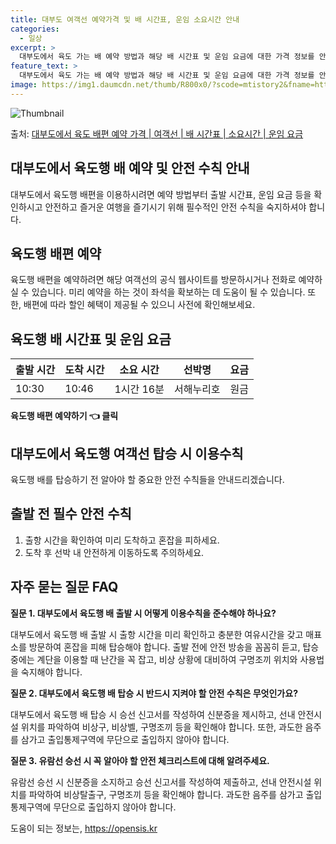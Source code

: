 ```yaml
---
title: 대부도 여객선 예약가격 및 배 시간표, 운임 소요시간 안내
categories:
  - 일상
excerpt: >
  대부도에서 육도 가는 배 예약 방법과 해당 배 시간표 및 운임 요금에 대한 가격 정보를 안내 드리겠습니다. 안전하고 재밋는 육도행 여행을 위해 아래 정보 참고하시기 바랍니다. 육도행 배편 예약하기 👈 클릭대부도에서 육도행 배 시간표출발 시간도착 시간소요 시간선박명요금10:3010:460시간 16분서해누리호.원육도행 배편 예약하기 👈 클릭대부도에서 육도행 여객선 탑승 시 이용수칙대부도에서 육도행 배를 탈 때 꼭 알아야 할 중요한 안전 수칙들 1) 출항 시간 확인이 중요합니다. 대부도에서 육도행 배 출항 시간을 미리 확인하여 지각을 방지하세요. 육도행 배는 정해진 시간에 출발하므로 미리 출항 시간을 확인하는 것이 중요합니다. 2) 선착장 혼잡을 피하기 위해 미리 도착하세요. 혼잡을 피하기 위해 출항 전 충분..
feature_text: >
  대부도에서 육도 가는 배 예약 방법과 해당 배 시간표 및 운임 요금에 대한 가격 정보를 안내 드리겠습니다. 안전하고 재밋는 육도행 여행을 위해 아래 정보 참고하시기 바랍니다. 육도행 배편 예약하기 👈 클릭대부도에서 육도행 배 시간표출발 시간도착 시간소요 시간선박명요금10:3010:460시간 16분서해누리호.원육도행 배편 예약하기 👈 클릭대부도에서 육도행 여객선 탑승 시 이용수칙대부도에서 육도행 배를 탈 때 꼭 알아야 할 중요한 안전 수칙들 1) 출항 시간 확인이 중요합니다. 대부도에서 육도행 배 출항 시간을 미리 확인하여 지각을 방지하세요. 육도행 배는 정해진 시간에 출발하므로 미리 출항 시간을 확인하는 것이 중요합니다. 2) 선착장 혼잡을 피하기 위해 미리 도착하세요. 혼잡을 피하기 위해 출항 전 충분..
image: https://img1.daumcdn.net/thumb/R800x0/?scode=mtistory2&fname=https%3A%2F%2Fblog.kakaocdn.net%2Fdn%2Fn4wYO%2FbtsHDGxUPyO%2Fkor99J0DspMKryxkdvqq61%2Fimg.webp
---
```


![Thumbnail](https://img1.daumcdn.net/thumb/R800x0/?scode=mtistory2&fname=https%3A%2F%2Fblog.kakaocdn.net%2Fdn%2Fn4wYO%2FbtsHDGxUPyO%2Fkor99J0DspMKryxkdvqq61%2Fimg.webp)

<p>출처: <a href="https://opensis.kr/entry/%EB%8C%80%EB%B6%80%EB%8F%84%EC%97%90%EC%84%9C-%EC%9C%A1%EB%8F%84-%EB%B0%B0%ED%8E%B8-%EC%98%88%EC%95%BD-%EA%B0%80%EA%B2%A9-%EC%97%AC%EA%B0%9D%EC%84%A0-%EB%B0%B0-%EC%8B%9C%EA%B0%84%ED%91%9C-%EC%86%8C%EC%9A%94%EC%8B%9C%EA%B0%84-%EC%9A%B4%EC%9E%84-%EC%9A%94%EA%B8%88" rel="dofollow">대부도에서 육도 배편 예약 가격 | 여객선 | 배 시간표 | 소요시간 | 운임 요금</a> </p>

## 대부도에서 육도행 배 예약 및 안전 수칙 안내

대부도에서 육도행 배편을 이용하시려면 예약 방법부터 출발 시간표, 운임 요금 등을 확인하시고 안전하고 즐거운 여행을 즐기시기 위해 필수적인
안전 수칙을 숙지하셔야 합니다.

## 육도행 배편 예약

육도행 배편을 예약하려면 해당 여객선의 공식 웹사이트를 방문하시거나 전화로 예약하실 수 있습니다. 미리 예약을 하는 것이 좌석을 확보하는 데
도움이 될 수 있습니다. 또한, 배편에 따라 할인 혜택이 제공될 수 있으니 사전에 확인해보세요.

## 육도행 배 시간표 및 운임 요금

**출발 시간** | **도착 시간** | **소요 시간** | **선박명** | **요금**  
---|---|---|---|---  
10:30 | 10:46 | 1시간 16분 | 서해누리호 | 원금  
**육도행 배편 예약하기 👈 클릭**

## 대부도에서 육도행 여객선 탑승 시 이용수칙

육도행 배를 탑승하기 전 알아야 할 중요한 안전 수칙들을 안내드리겠습니다.

## 출발 전 필수 안전 수칙

  1. 출항 시간을 확인하여 미리 도착하고 혼잡을 피하세요.
  2. 도착 후 선박 내 안전하게 이동하도록 주의하세요.

## 자주 묻는 질문 FAQ

**질문 1. 대부도에서 육도행 배 출발 시 어떻게 이용수칙을 준수해야 하나요?**

대부도에서 육도행 배 출발 시 출항 시간을 미리 확인하고 충분한 여유시간을 갖고 매표소를 방문하여 혼잡을 피해 탑승해야 합니다. 출발 전에
안전 방송을 꼼꼼히 듣고, 탑승 중에는 계단을 이용할 때 난간을 꼭 잡고, 비상 상황에 대비하여 구명조끼 위치와 사용법을 숙지해야 합니다.

**질문 2. 대부도에서 육도행 배 탑승 시 반드시 지켜야 할 안전 수칙은 무엇인가요?**

대부도에서 육도행 배 탑승 시 승선 신고서를 작성하여 신분증을 제시하고, 선내 안전시설 위치를 파악하여 비상구, 비상벨, 구명조끼 등을
확인해야 합니다. 또한, 과도한 음주를 삼가고 출입통제구역에 무단으로 출입하지 않아야 합니다.

**질문 3. 유람선 승선 시 꼭 알아야 할 안전 체크리스트에 대해 알려주세요.**

유람선 승선 시 신분증을 소지하고 승선 신고서를 작성하여 제출하고, 선내 안전시설 위치를 파악하여 비상탈출구, 구명조끼 등을 확인해야
합니다. 과도한 음주를 삼가고 출입통제구역에 무단으로 출입하지 않아야 합니다.



 

도움이 되는 정보는, <a href="https://opensis.kr" rel="dofollow">https://opensis.kr</a>


